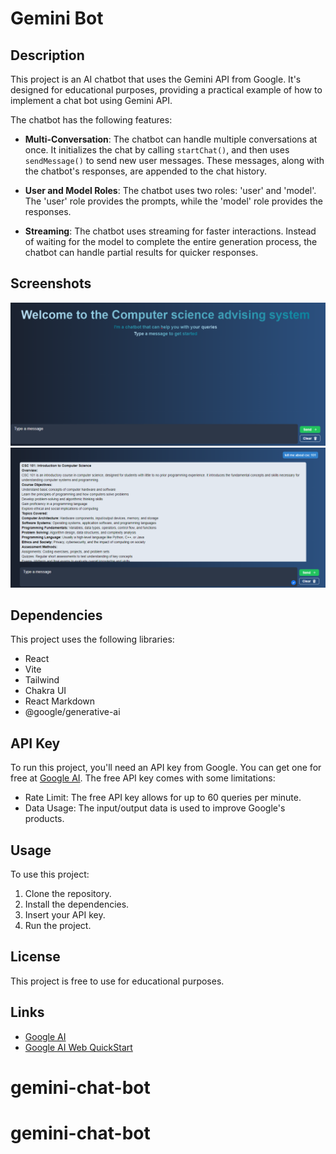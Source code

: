
# Gemini Bot

## Description

This project is an AI chatbot that uses the Gemini API from Google. It's designed for educational purposes, providing a practical example of how to implement a chat bot using Gemini API.

The chatbot has the following features:

- **Multi-Conversation**: The chatbot can handle multiple conversations at once. It initializes the chat by calling `startChat()`, and then uses `sendMessage()` to send new user messages. These messages, along with the chatbot's responses, are appended to the chat history.

- **User and Model Roles**: The chatbot uses two roles: 'user' and 'model'. The 'user' role provides the prompts, while the 'model' role provides the responses.

- **Streaming**: The chatbot uses streaming for faster interactions. Instead of waiting for the model to complete the entire generation process, the chatbot can handle partial results for quicker responses.

 ## Screenshots

  ![Screenshot](images/advisingSystem.png)
  ![Screenshot](images/advisingSystem2.png)


## Dependencies

This project uses the following libraries:

- React
- Vite
- Tailwind
- Chakra UI
- React Markdown
- @google/generative-ai

## API Key

To run this project, you'll need an API key from Google. You can get one for free at [Google AI](https://ai.google.dev/). The free API key comes with some limitations:

- Rate Limit: The free API key allows for up to 60 queries per minute.
- Data Usage: The input/output data is used to improve Google's products.

## Usage

To use this project:

1. Clone the repository.
2. Install the dependencies.
3. Insert your API key.
4. Run the project.

## License

This project is free to use for educational purposes.

## Links

- [Google AI](https://ai.google.dev/)
- [Google AI Web QuickStart](https://ai.google.dev/tutorials/web_quickstart)
# gemini-chat-bot
# gemini-chat-bot
